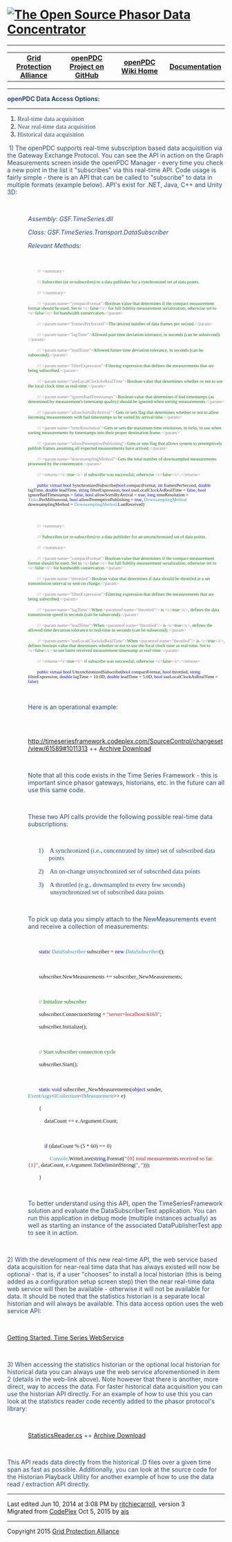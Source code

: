 <html lang="en" xmlns="http://www.w3.org/1999/xhtml">
<head>
<meta charset="utf-8" />
</head>
<body>
<!--HtmlToGmd.Body-->
<h1><a href="https://github.com/GridProtectionAlliance/openPDC/tree/master/Source/Documentation/wiki/openPDC_Home.md"><img src="https://github.com/GridProtectionAlliance/openPDC/blob/master/Source/Documentation/wiki/openPDC_Logo.png" alt="The Open Source Phasor Data Concentrator" /></a></h1>
<hr />
<div id="NavigationMenu">
<table style="width: 100%; border-collapse: collapse; border: 0px solid gray;">
<tr>
<td style="width: 25%; text-align:center;"><b><a href="http://www.gridprotectionalliance.org">Grid Protection Alliance</a></b></td>
<td style="width: 25%; text-align:center;"><b><a href="https://github.com/GridProtectionAlliance/openPDC">openPDC Project on GitHub</a></b></td>
<td style="width: 25%; text-align:center;"><b><a href="https://github.com/GridProtectionAlliance/openPDC/tree/master/Source/Documentation/wiki/openPDC_Home.md">openPDC Wiki Home</a></b></td>
<td style="width: 25%; text-align:center;"><b><a href="https://github.com/GridProtectionAlliance/openPDC/tree/master/Source/Documentation/wiki/openPDC_Documentation_Home.md">Documentation</a></b></td>
</tr>
</table>
</div>
<hr />
<!--/HtmlToGmd.Body-->
<div class="WikiContent">
<div class="wikidoc">
<p><strong><span style="color:#1f497d">openPDC Data Access Options: </span></strong></p>
<hr>
<ol>
<li><span style="font-size:11.0pt; font-family:'Calibri','sans-serif'; color:#1f497d">Real-time data acquisition</span>
</li><li><span style="font-size:11.0pt; font-family:'Calibri','sans-serif'; color:#1f497d">Near real-time data acquisition</span>
</li><li><span style="font-size:11.0pt; font-family:'Calibri','sans-serif'; color:#1f497d">Historical data acquisition</span>
</li></ol>
<p><span style="color:#1f497d">&nbsp;</span><span style="color:#1f497d">1) The openPDC supports real-time subscription based data acquisition via the Gateway Exchange Protocol. You can see the API in action on the&nbsp;Graph Measurements&nbsp;screen inside
 the openPDC Manager - every time you check a new point in the list it &quot;subscribes&quot; via this real-time API. Code usage is fairly simple - there is an API that can be called to &quot;subscribe&quot; to data in multiple formats (example below). API's
 exist for .NET, Java, C&#43;&#43; and Unity 3D:</span></p>
<p><span style="color:#1f497d">&nbsp;</span></p>
<p style="margin-left:.5in"><em><span style="color:#1f497d">Assembly: GSF.TimeSeries.dll</span></em></p>
<p style="margin-left:.5in"><em><span style="color:#1f497d">Class: GSF.TimeSeries.Transport.DataSubscriber</span></em></p>
<p style="margin-left:.5in"><em><span style="color:#1f497d">Relevant Methods:</span></em></p>
<p style="margin-left:.5in"><span style="color:#1f497d">&nbsp;</span></p>
<p style="margin-left:.5in; text-autospace:none"><span style="font-size:8.0pt; font-family:Consolas">&nbsp;&nbsp;&nbsp;&nbsp;&nbsp;&nbsp;&nbsp;
<span style="color:gray">///</span> <span style="color:gray">&lt;summary&gt;</span></span></p>
<p style="margin-left:.5in; text-autospace:none"><span style="font-size:8.0pt; font-family:Consolas">&nbsp;&nbsp;&nbsp;&nbsp;&nbsp;&nbsp;&nbsp;
<span style="color:gray">///</span><span style="color:green"> Subscribes (or re-subscribes) to a data publisher for a synchronized set of data points.</span></span></p>
<p style="margin-left:.5in; text-autospace:none"><span style="font-size:8.0pt; font-family:Consolas">&nbsp;&nbsp;&nbsp;&nbsp;&nbsp;&nbsp;&nbsp;
<span style="color:gray">///</span> <span style="color:gray">&lt;/summary&gt;</span></span></p>
<p style="margin-left:.5in; text-autospace:none"><span style="font-size:8.0pt; font-family:Consolas">&nbsp;&nbsp;&nbsp;&nbsp;&nbsp;&nbsp;&nbsp;
<span style="color:gray">///</span> <span style="color:gray">&lt;param name=&quot;compactFormat&quot;&gt;</span><span style="color:green">Boolean value that determines if the compact measurement format should be used. Set to
</span><span style="color:gray">&lt;c&gt;</span><span style="color:green">false</span><span style="color:gray">&lt;/c&gt;</span><span style="color:green"> for full fidelity measurement serialization; otherwise set to
</span><span style="color:gray">&lt;c&gt;</span><span style="color:green">false</span><span style="color:gray">&lt;/c&gt;</span><span style="color:green"> for bandwidth conservation.</span><span style="color:gray">&lt;/param&gt;</span></span></p>
<p style="margin-left:.5in; text-autospace:none"><span style="font-size:8.0pt; font-family:Consolas">&nbsp;&nbsp;&nbsp;&nbsp;&nbsp;&nbsp;&nbsp;
<span style="color:gray">///</span> <span style="color:gray">&lt;param name=&quot;framesPerSecond&quot;&gt;</span><span style="color:green">The desired number of data frames per second.</span><span style="color:gray">&lt;/param&gt;</span></span></p>
<p style="margin-left:.5in; text-autospace:none"><span style="font-size:8.0pt; font-family:Consolas">&nbsp;&nbsp;&nbsp;&nbsp;&nbsp;&nbsp;&nbsp;
<span style="color:gray">///</span> <span style="color:gray">&lt;param name=&quot;lagTime&quot;&gt;</span><span style="color:green">Allowed past time deviation tolerance, in seconds (can be subsecond).</span><span style="color:gray">&lt;/param&gt;</span></span></p>
<p style="margin-left:.5in; text-autospace:none"><span style="font-size:8.0pt; font-family:Consolas">&nbsp;&nbsp;&nbsp;&nbsp;&nbsp;&nbsp;&nbsp;
<span style="color:gray">///</span> <span style="color:gray">&lt;param name=&quot;leadTime&quot;&gt;</span><span style="color:green">Allowed future time deviation tolerance, in seconds (can be subsecond).</span><span style="color:gray">&lt;/param&gt;</span></span></p>
<p style="margin-left:.5in; text-autospace:none"><span style="font-size:8.0pt; font-family:Consolas">&nbsp;&nbsp;&nbsp;&nbsp;&nbsp;&nbsp;&nbsp;
<span style="color:gray">///</span> <span style="color:gray">&lt;param name=&quot;filterExpression&quot;&gt;</span><span style="color:green">Filtering expression that defines the measurements that are being subscribed.</span><span style="color:gray">&lt;/param&gt;</span></span></p>
<p style="margin-left:.5in; text-autospace:none"><span style="font-size:8.0pt; font-family:Consolas">&nbsp;&nbsp;&nbsp;&nbsp;&nbsp;&nbsp;&nbsp;
<span style="color:gray">///</span> <span style="color:gray">&lt;param name=&quot;useLocalClockAsRealTime&quot;&gt;</span><span style="color:green">Boolean value that determines whether or not to use the local clock time as real-time.</span><span style="color:gray">&lt;/param&gt;</span></span></p>
<p style="margin-left:.5in; text-autospace:none"><span style="font-size:8.0pt; font-family:Consolas">&nbsp;&nbsp;&nbsp;&nbsp;&nbsp;&nbsp;&nbsp;
<span style="color:gray">///</span> <span style="color:gray">&lt;param name=&quot;ignoreBadTimestamps&quot;&gt;</span><span style="color:green">Boolean value that determines if bad timestamps (as determined by measurement's timestamp quality) should be ignored
 when sorting measurements.</span><span style="color:gray">&lt;/param&gt;</span></span></p>
<p style="margin-left:.5in; text-autospace:none"><span style="font-size:8.0pt; font-family:Consolas">&nbsp;&nbsp;&nbsp;&nbsp;&nbsp;&nbsp;&nbsp;
<span style="color:gray">///</span> <span style="color:gray">&lt;param name=&quot;allowSortsByArrival&quot;&gt;</span><span style="color:green"> Gets or sets flag that determines whether or not to allow incoming measurements with bad timestamps to be sorted
 by arrival time.</span><span style="color:gray">&lt;/param&gt;</span></span></p>
<p style="margin-left:.5in; text-autospace:none"><span style="font-size:8.0pt; font-family:Consolas">&nbsp;&nbsp;&nbsp;&nbsp;&nbsp;&nbsp;&nbsp;
<span style="color:gray">///</span> <span style="color:gray">&lt;param name=&quot;timeResolution&quot;&gt;</span><span style="color:green">Gets or sets the maximum time resolution, in ticks, to use when sorting measurements by timestamps into their proper destination
 frame.</span><span style="color:gray">&lt;/param&gt;</span></span></p>
<p style="margin-left:.5in; text-autospace:none"><span style="font-size:8.0pt; font-family:Consolas">&nbsp;&nbsp;&nbsp;&nbsp;&nbsp;&nbsp;&nbsp;
<span style="color:gray">///</span> <span style="color:gray">&lt;param name=&quot;allowPreemptivePublishing&quot;&gt;</span><span style="color:green">Gets or sets flag that allows system to preemptively publish frames assuming all expected measurements have
 arrived.</span><span style="color:gray">&lt;/param&gt;</span></span></p>
<p style="margin-left:.5in; text-autospace:none"><span style="font-size:8.0pt; font-family:Consolas">&nbsp;&nbsp;&nbsp;&nbsp;&nbsp;&nbsp;&nbsp;
<span style="color:gray">///</span> <span style="color:gray">&lt;param name=&quot;downsamplingMethod&quot;&gt;</span><span style="color:green">Gets the total number of downsampled measurements processed by the concentrator.</span><span style="color:gray">&lt;/param&gt;</span></span></p>
<p style="margin-left:.5in; text-autospace:none"><span style="font-size:8.0pt; font-family:Consolas">&nbsp;&nbsp;&nbsp;&nbsp;&nbsp;&nbsp;&nbsp;
<span style="color:gray">///</span> <span style="color:gray">&lt;returns&gt;&lt;c&gt;</span><span style="color:green">true</span><span style="color:gray">&lt;/c&gt;</span><span style="color:green"> if subscribe was successful; otherwise
</span><span style="color:gray">&lt;c&gt;</span><span style="color:green">false</span><span style="color:gray">&lt;/c&gt;</span><span style="color:green">.</span><span style="color:gray">&lt;/returns&gt;</span></span></p>
<p style="margin-left:.5in; text-autospace:none"><span style="font-size:8.0pt; font-family:Consolas">&nbsp;&nbsp;&nbsp;&nbsp;&nbsp;&nbsp;&nbsp;
<span style="color:blue">public</span> <span style="color:blue">virtual</span> <span style="color:blue">
bool</span> SynchronizedSubscribe(<span style="color:blue">bool</span> compactFormat,
<span style="color:blue">int</span> framesPerSecond, <span style="color:blue">double</span> lagTime,
<span style="color:blue">double</span> leadTime, <span style="color:blue">string</span> filterExpression,
<span style="color:blue">bool</span> useLocalClockAsRealTime = <span style="color:blue">
false</span>, <span style="color:blue">bool</span> ignoreBadTimestamps = <span style="color:blue">
false</span>, <span style="color:blue">bool</span> allowSortsByArrival = <span style="color:blue">
true</span>, <span style="color:blue">long</span> timeResolution = <span style="color:#2b91af">
Ticks</span>.PerMillisecond, <span style="color:blue">bool</span> allowPreemptivePublishing =
<span style="color:blue">true</span>, <span style="color:#2b91af">DownsamplingMethod</span> downsamplingMethod =
<span style="color:#2b91af">DownsamplingMethod</span>.LastReceived)</span></p>
<p style="margin-left:.5in; text-autospace:none"><span style="font-size:8.0pt; font-family:Consolas">&nbsp;</span></p>
<p style="margin-left:.5in; text-autospace:none"><span style="font-size:8.0pt; font-family:Consolas">&nbsp;&nbsp;&nbsp;&nbsp;&nbsp;&nbsp;&nbsp;
<span style="color:gray">///</span> <span style="color:gray">&lt;summary&gt;</span></span></p>
<p style="margin-left:.5in; text-autospace:none"><span style="font-size:8.0pt; font-family:Consolas">&nbsp;&nbsp;&nbsp;&nbsp;&nbsp;&nbsp;&nbsp;
<span style="color:gray">///</span><span style="color:green"> Subscribes (or re-subscribes) to a data publisher for an unsynchronized set of data points.</span></span></p>
<p style="margin-left:.5in; text-autospace:none"><span style="font-size:8.0pt; font-family:Consolas">&nbsp;&nbsp;&nbsp;&nbsp;&nbsp;&nbsp;&nbsp;
<span style="color:gray">///</span> <span style="color:gray">&lt;/summary&gt;</span></span></p>
<p style="margin-left:.5in; text-autospace:none"><span style="font-size:8.0pt; font-family:Consolas">&nbsp;&nbsp;&nbsp;&nbsp;&nbsp;&nbsp;&nbsp;
<span style="color:gray">///</span> <span style="color:gray">&lt;param name=&quot;compactFormat&quot;&gt;</span><span style="color:green">Boolean value that determines if the compact measurement format should be used. Set to
</span><span style="color:gray">&lt;c&gt;</span><span style="color:green">false</span><span style="color:gray">&lt;/c&gt;</span><span style="color:green"> for full fidelity measurement serialization; otherwise set to
</span><span style="color:gray">&lt;c&gt;</span><span style="color:green">false</span><span style="color:gray">&lt;/c&gt;</span><span style="color:green"> for bandwidth conservation.</span><span style="color:gray">&lt;/param&gt;</span></span></p>
<p style="margin-left:.5in; text-autospace:none"><span style="font-size:8.0pt; font-family:Consolas">&nbsp;&nbsp;&nbsp;&nbsp;&nbsp;&nbsp;&nbsp;
<span style="color:gray">///</span> <span style="color:gray">&lt;param name=&quot;throttled&quot;&gt;</span><span style="color:green">Boolean value that determines if data should be throttled at a set transmission interval or sent on change.</span><span style="color:gray">&lt;/param&gt;</span></span></p>
<p style="margin-left:.5in; text-autospace:none"><span style="font-size:8.0pt; font-family:Consolas">&nbsp;&nbsp;&nbsp;&nbsp;&nbsp;&nbsp;&nbsp;
<span style="color:gray">///</span> <span style="color:gray">&lt;param name=&quot;filterExpression&quot;&gt;</span><span style="color:green">Filtering expression that defines the measurements that are being subscribed.</span><span style="color:gray">&lt;/param&gt;</span></span></p>
<p style="margin-left:.5in; text-autospace:none"><span style="font-size:8.0pt; font-family:Consolas">&nbsp;&nbsp;&nbsp;&nbsp;&nbsp;&nbsp;&nbsp;
<span style="color:gray">///</span> <span style="color:gray">&lt;param name=&quot;lagTime&quot;&gt;</span><span style="color:green">When
</span><span style="color:gray">&lt;paramref name=&quot;throttled&quot;/&gt;</span><span style="color:green"> is
</span><span style="color:gray">&lt;c&gt;</span><span style="color:green">true</span><span style="color:gray">&lt;/c&gt;</span><span style="color:green">, defines the data transmission speed in seconds (can be subsecond).</span><span style="color:gray">&lt;/param&gt;</span></span></p>
<p style="margin-left:.5in; text-autospace:none"><span style="font-size:8.0pt; font-family:Consolas">&nbsp;&nbsp;&nbsp;&nbsp;&nbsp;&nbsp;&nbsp;
<span style="color:gray">///</span> <span style="color:gray">&lt;param name=&quot;leadTime&quot;&gt;</span><span style="color:green">When
</span><span style="color:gray">&lt;paramref name=&quot;throttled&quot;/&gt;</span><span style="color:green"> is
</span><span style="color:gray">&lt;c&gt;</span><span style="color:green">true</span><span style="color:gray">&lt;/c&gt;</span><span style="color:green">, defines the allowed time deviation tolerance to real-time in seconds (can be subsecond).</span><span style="color:gray">&lt;/param&gt;</span></span></p>
<p style="margin-left:.5in; text-autospace:none"><span style="font-size:8.0pt; font-family:Consolas">&nbsp;&nbsp;&nbsp;&nbsp;&nbsp;&nbsp;&nbsp;
<span style="color:gray">///</span> <span style="color:gray">&lt;param name=&quot;useLocalClockAsRealTime&quot;&gt;</span><span style="color:green">When
</span><span style="color:gray">&lt;paramref name=&quot;throttled&quot;/&gt;</span><span style="color:green"> is
</span><span style="color:gray">&lt;c&gt;</span><span style="color:green">true</span><span style="color:gray">&lt;/c&gt;</span><span style="color:green">, defines boolean value that determines whether or not to use the local clock time as real-time. Set to
</span><span style="color:gray">&lt;c&gt;</span><span style="color:green">false</span><span style="color:gray">&lt;/c&gt;</span><span style="color:green"> to use latest received measurement timestamp as real-time.</span><span style="color:gray">&lt;/param&gt;</span></span></p>
<p style="margin-left:.5in; text-autospace:none"><span style="font-size:8.0pt; font-family:Consolas">&nbsp;&nbsp;&nbsp;&nbsp;&nbsp;&nbsp;&nbsp;
<span style="color:gray">///</span> <span style="color:gray">&lt;returns&gt;&lt;c&gt;</span><span style="color:green">true</span><span style="color:gray">&lt;/c&gt;</span><span style="color:green"> if subscribe was successful; otherwise
</span><span style="color:gray">&lt;c&gt;</span><span style="color:green">false</span><span style="color:gray">&lt;/c&gt;</span><span style="color:green">.</span><span style="color:gray">&lt;/returns&gt;</span></span></p>
<p style="margin-left:.5in; text-autospace:none"><span style="font-size:8.0pt; font-family:Consolas">&nbsp;&nbsp;&nbsp;&nbsp;&nbsp;&nbsp;&nbsp;
<span style="color:blue">public</span> <span style="color:blue">virtual</span> <span style="color:blue">
bool</span> UnsynchronizedSubscribe(<span style="color:blue">bool</span> compactFormat,
<span style="color:blue">bool</span> throttled, <span style="color:blue">string</span> filterExpression,
<span style="color:blue">double</span> lagTime = 10.0D, <span style="color:blue">
double</span> leadTime = 5.0D, <span style="color:blue">bool</span> useLocalClockAsRealTime =
<span style="color:blue">false</span>)</span></p>
<p style="margin-left:.5in"><span style="color:#1f497d">&nbsp;</span></p>
<p style="margin-left:.5in"><span style="color:#1f497d">Here is an operational example:</span></p>
<p style="margin-left:.5in"><span style="color:#1f497d">&nbsp;</span></p>
<p style="margin-left:.5in"><span style="color:#1f497d">&nbsp;&nbsp;&nbsp;&nbsp;&nbsp;&nbsp;&nbsp;&nbsp;&nbsp;&nbsp;&nbsp;&nbsp;&nbsp;&nbsp;&nbsp;
<a href="http://timeseriesframework.codeplex.com/SourceControl/changeset/view/61589#1011313">
http://timeseriesframework.codeplex.com/SourceControl/changeset/view/61589#1011313</a>
    ++ <a href="https://github.com/GridProtectionAlliance/openPDC/blob/master/Source/Documentation/wiki/Developers_Data_Access_Options.files/DataSubscriberTest_Program-61589.zip">Archive Download</a>
                            </span></p>
<p style="margin-left:.5in"><span style="color:#1f497d">&nbsp;</span></p>
<p style="margin-left:.5in"><span style="color:#1f497d">Note that all this code exists in the Time Series Framework - this is important since phasor gateways, historians, etc. in the future can all use this same code.</span></p>
<p style="margin-left:.5in"><span style="color:#1f497d">&nbsp;</span></p>
<p style="margin-left:.5in"><span style="color:#1f497d">These two API calls provide the following possible real-time data subscriptions:</span></p>
<p style="margin-left:.5in"><span style="color:#1f497d">&nbsp;</span></p>
<p style="margin-left:1.0in; text-indent:-.25in"><span style="font-size:11.0pt; font-family:'Calibri','sans-serif'; color:#1f497d">1)<span style="font:7.0pt 'Times New Roman'">&nbsp;&nbsp;&nbsp;&nbsp;&nbsp;
</span></span><span style="font-size:11.0pt; font-family:'Calibri','sans-serif'; color:#1f497d">A synchronized (i.e., concentrated by time) set of subscribed data points</span></p>
<p style="margin-left:1.0in; text-indent:-.25in"><span style="font-size:11.0pt; font-family:'Calibri','sans-serif'; color:#1f497d">2)<span style="font:7.0pt 'Times New Roman'">&nbsp;&nbsp;&nbsp;&nbsp;&nbsp;
</span></span><span style="font-size:11.0pt; font-family:'Calibri','sans-serif'; color:#1f497d">An on-change unsynchronized set of subscribed data points
</span></p>
<p style="margin-left:1.0in; text-indent:-.25in"><span style="font-size:11.0pt; font-family:'Calibri','sans-serif'; color:#1f497d">3)<span style="font:7.0pt 'Times New Roman'">&nbsp;&nbsp;&nbsp;&nbsp;&nbsp;
</span></span><span style="font-size:11.0pt; font-family:'Calibri','sans-serif'; color:#1f497d">A throttled (e.g., downsampled to every few seconds) &nbsp;unsynchronized set of subscribed data points</span></p>
<p style="margin-left:.5in"><span style="color:#1f497d">&nbsp;</span></p>
<p style="margin-left:.5in"><span style="color:#1f497d">To pick up data you simply attach to the NewMeasurements event and receive a collection of measurements:</span></p>
<p style="margin-left:.5in; text-autospace:none"><span style="font-size:9.5pt; font-family:Consolas">&nbsp;</span></p>
<p style="margin-left:.5in; text-autospace:none"><span style="font-size:9.5pt; font-family:Consolas">&nbsp;&nbsp;&nbsp;&nbsp;&nbsp;&nbsp;&nbsp;
<span style="color:blue">static</span> <span style="color:#2b91af">DataSubscriber</span> subscriber =
<span style="color:blue">new</span> <span style="color:#2b91af">DataSubscriber</span>();</span></p>
<p style="margin-left:.5in; text-autospace:none"><span style="font-size:9.5pt; font-family:Consolas">&nbsp;&nbsp;&nbsp;&nbsp;&nbsp;&nbsp;&nbsp;
</span></p>
<p style="margin-left:.5in; text-autospace:none"><span style="font-size:9.5pt; font-family:Consolas">&nbsp;&nbsp;&nbsp;&nbsp;&nbsp;&nbsp;&nbsp;&nbsp;subscriber.NewMeasurements &#43;= subscriber_NewMeasurements;</span></p>
<p style="margin-left:.5in; text-autospace:none"><span style="font-size:9.5pt; font-family:Consolas">&nbsp;&nbsp;&nbsp;&nbsp;&nbsp;&nbsp;&nbsp;
</span></p>
<p style="margin-left:.5in; text-autospace:none"><span style="font-size:9.5pt; font-family:Consolas">&nbsp;&nbsp;&nbsp;&nbsp;&nbsp;&nbsp;&nbsp;&nbsp;<span style="color:green">// Initialize subscriber</span></span></p>
<p style="margin-left:.5in; text-autospace:none"><span style="font-size:9.5pt; font-family:Consolas">&nbsp;&nbsp;&nbsp;&nbsp;&nbsp;&nbsp;&nbsp; subscriber.ConnectionString =
<span style="color:#a31515">&quot;server=localhost:6165&quot;</span>;</span></p>
<p style="margin-left:.5in; text-autospace:none"><span style="font-size:9.5pt; font-family:Consolas">&nbsp;&nbsp;&nbsp;&nbsp;&nbsp;&nbsp;&nbsp; subscriber.Initialize();</span></p>
<p style="margin-left:.5in; text-autospace:none"><span style="font-size:9.5pt; font-family:Consolas">&nbsp;</span></p>
<p style="margin-left:.5in; text-autospace:none"><span style="font-size:9.5pt; font-family:Consolas">&nbsp;&nbsp;&nbsp;&nbsp;&nbsp;&nbsp;&nbsp;
<span style="color:green">// Start subscriber connection cycle</span></span></p>
<p style="margin-left:.5in; text-autospace:none"><span style="font-size:9.5pt; font-family:Consolas">&nbsp;&nbsp;&nbsp;&nbsp;&nbsp;&nbsp;&nbsp; subscriber.Start();</span></p>
<p style="margin-left:.5in; text-autospace:none"><span style="font-size:9.5pt; font-family:Consolas">&nbsp;</span></p>
<p style="margin-left:.5in; text-autospace:none"><span style="font-size:9.5pt; font-family:Consolas">&nbsp;&nbsp;&nbsp;&nbsp;&nbsp;&nbsp;&nbsp;
<span style="color:blue">static</span> <span style="color:blue">void</span> subscriber_NewMeasurements(<span style="color:blue">object</span> sender,
<span style="color:#2b91af">EventArgs</span>&lt;<span style="color:#2b91af">ICollection</span>&lt;<span style="color:#2b91af">IMeasurement</span>&gt;&gt; e)</span></p>
<p style="margin-left:.5in; text-autospace:none"><span style="font-size:9.5pt; font-family:Consolas">&nbsp;&nbsp;&nbsp;&nbsp;&nbsp;&nbsp;&nbsp; {</span></p>
<p style="margin-left:.5in; text-autospace:none"><span style="font-size:9.5pt; font-family:Consolas">&nbsp;&nbsp;&nbsp;&nbsp;&nbsp;&nbsp;&nbsp;&nbsp;&nbsp;&nbsp;&nbsp; dataCount &#43;= e.Argument.Count;</span></p>
<p style="margin-left:.5in; text-autospace:none"><span style="font-size:9.5pt; font-family:Consolas">&nbsp;</span></p>
<p style="margin-left:.5in; text-autospace:none"><span style="font-size:9.5pt; font-family:Consolas">&nbsp;&nbsp;&nbsp;&nbsp;&nbsp;&nbsp;&nbsp;&nbsp;&nbsp;&nbsp;&nbsp;
<span style="color:blue">if</span> (dataCount % (5 * 60) == 0)</span></p>
<p style="margin-left:.5in; text-autospace:none"><span style="font-size:9.5pt; font-family:Consolas">&nbsp;&nbsp;&nbsp;&nbsp;&nbsp;&nbsp;&nbsp;&nbsp;&nbsp;&nbsp;&nbsp;&nbsp;&nbsp;&nbsp;&nbsp;
<span style="color:#2b91af">Console</span>.WriteLine(<span style="color:blue">string</span>.Format(<span style="color:#a31515">&quot;{0} total measurements received so far: {1}&quot;</span>, dataCount, e.Argument.ToDelimitedString(<span style="color:#a31515">&quot;,
 &quot;</span>)));</span></p>
<p style="margin-left:.5in; text-autospace:none"><span style="font-size:9.5pt; font-family:Consolas">&nbsp;&nbsp;&nbsp;&nbsp;&nbsp;&nbsp;&nbsp; }</span></p>
<p style="margin-left:.5in; text-autospace:none"><span style="font-size:9.5pt; font-family:Consolas">&nbsp;</span></p>
<p style="margin-left:.5in"><span style="color:#1f497d">To better understand using this API, open the TimeSeriesFramework solution and evaluate the DataSubscriberTest application. You can run this application in debug mode (multiple instances actually) as well
 as starting an instance of the associated DataPublisherTest app to see it in action.</span></p>
<p><span style="color:#1f497d">&nbsp;</span></p>
<p><span style="color:#1f497d">2) With the development of this new real-time API, the web service based data acquisition for near-real time data that has always existed will now be optional - that is, if a user &quot;chooses&quot; to install a local historian
 (this is being added as a configuration setup screen step) then the near real-time data web service will then be available - otherwise it will not be available for data. It should be noted that the statistics historian is a separate local historian and will
 always be available. This data access option uses the web service API:</span></p>
<p><span style="color:#1f497d">&nbsp;</span></p>
<p><span style="color:#1f497d"><span style="white-space:pre"><a href="https://github.com/GridProtectionAlliance/openPDC/tree/master/Source/Documentation/wiki/Getting_Started.md#time_series_web_service">Getting Started, Time Series WebService</a></span></span></p>
<p><span style="color:#1f497d">&nbsp; &nbsp; &nbsp; &nbsp; &nbsp; &nbsp;</span><span style="color:#1f497d">&nbsp;</span></p>
<p><span style="color:#1f497d">3) When accessing the statistics historian or the optional local historian for historical data you can always use the web service aforementioned in item 2 (details in the web-link above). Note however that there is another, more
 direct, way to access the data. For faster historical data acquisition you can use the historian API directly. For an example of how to use this you can look at the statistics reader code recently added to the phasor protocol's library:</span></p>
<p style="margin-left:.5in"><span style="color:#1f497d">&nbsp;</span></p>
<p style="margin-left:.5in"><span style="color:#1f497d"><a href="http://openpdc.codeplex.com/SourceControl/changeset/view/61586#1084098">StatisticsReader.cs</a>
     ++ <a href="https://github.com/GridProtectionAlliance/openPDC/blob/master/Source/Documentation/wiki/Developers_Data_Access_Options.files/StatisticsReader-61586.zip">Archive Download</a></span></p>
<p><span style="color:#1f497d">&nbsp;</span></p>
<p><span style="color:#1f497d">This API reads data directly from the historical .D files over a given time span as fast as possible. Additionally, you can look at the source code for the Historian Playback Utility for another example of how to use the data
 read / extraction API directly.</span></p>
</div>
</div>
<div id="footer">
<hr />
Last edited <span class="smartDate" title="6/10/2014 3:08:40 PM" LocalTimeTicks="1402438120">Jun 10, 2014 at 3:08 PM</span> by <a id="wikiEditByLink" href="https://github.com/GridProtectionAlliance/openPDC/tree/master/Source/Documentation/wiki/Contributors/ritchiecarroll.md">ritchiecarroll</a>, version 3<br />
Migrated from <a href="http://openpdc.codeplex.com/wikipage?title=Data%20Access%20Options%20%28Developers%29">CodePlex</a> Oct 5, 2015 by <a href="https://github.com/GridProtectionAlliance/openPDC/tree/master/Source/Documentation/wiki/Contributors/ajstadlin.md">ajs</a>
</div>
<!--HtmlToGmd.Foot-->
<div id="copyright">
<hr />
Copyright 2015 <a href="http://www.gridprotectionalliance.org">Grid Protection Alliance</a>
</div>
<!--/HtmlToGmd.Foot-->
</body>
</html>
